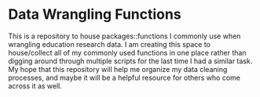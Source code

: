 # Data Wrangling Functions

This is a repository to house packages::functions I commonly use when wrangling education research data. I am creating this space to house/collect all of my commonly used functions in one place rather than digging around through multiple scripts for the last time I had a similar task. My hope that this repository will help me organize my data cleaning processes, and maybe it will be a helpful resource for others who come across it as well.
